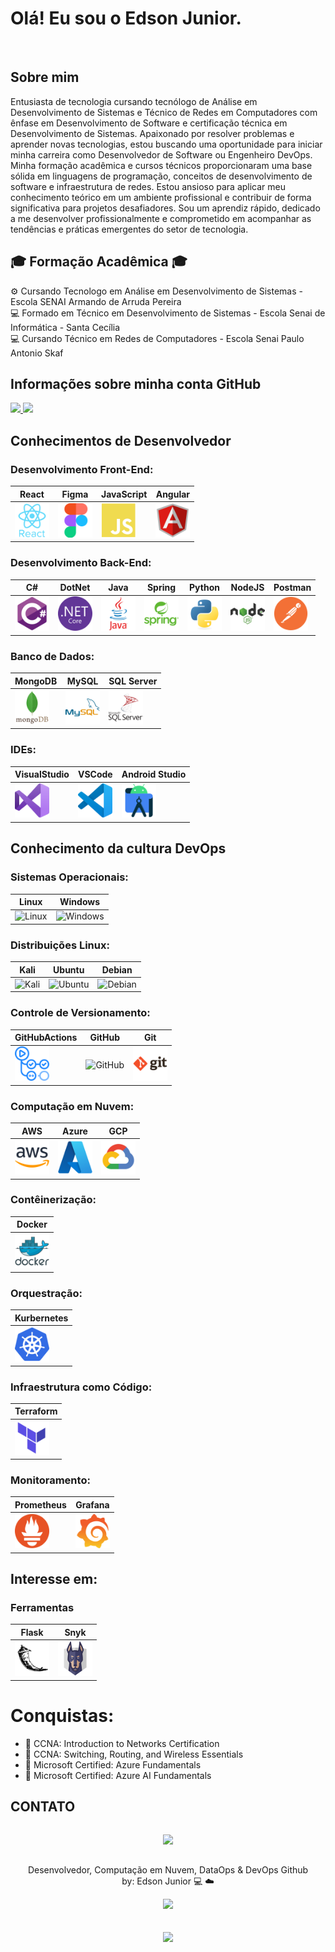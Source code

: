 # Olá! Eu sou o Edson Junior.
<br />

## Sobre mim
Entusiasta de tecnologia cursando tecnólogo de Análise em Desenvolvimento de Sistemas e Técnico de Redes em Computadores com ênfase em Desenvolvimento de Software e certificação técnica em Desenvolvimento de Sistemas. Apaixonado por resolver problemas e aprender novas tecnologias, estou buscando uma oportunidade para iniciar minha carreira como Desenvolvedor de Software ou Engenheiro DevOps. Minha formação acadêmica e cursos técnicos proporcionaram uma base sólida em linguagens de programação, conceitos de desenvolvimento de software e infraestrutura de redes. Estou ansioso para aplicar meu conhecimento teórico em um ambiente profissional e contribuir de forma significativa para projetos desafiadores. Sou um aprendiz rápido, dedicado a me desenvolver profissionalmente e comprometido em acompanhar as tendências e práticas emergentes do setor de tecnologia.


## 🎓 Formação Acadêmica 🎓
 ⚙️ Cursando Tecnologo em Análise em Desenvolvimento de Sistemas - Escola SENAI Armando de Arruda Pereira <br>
 💻 Formado em Técnico em Desenvolvimento de Sistemas - Escola Senai de Informática - Santa Cecília <br>
 💻 Cursando Técnico em Redes de Computadores - Escola Senai Paulo Antonio Skaf <br>



## Informações sobre minha conta GitHub
  <a href="https://github.com/EdsonJunior04">
  <img height=200 src="https://github-readme-stats-ten-gilt.vercel.app/api?username=EdsonJunior04&show_icons=true&theme=dark&include_all_commits=true&count_private=true"/>
  <img height=200 src="https://github-readme-stats.vercel.app/api/top-langs/?username=EdsonJunior04&langs_count=10&layout=compact&theme=dark&locale=pt-br&hide_progress=true"/>
  </a>


## Conhecimentos de Desenvolvedor
       
### Desenvolvimento Front-End:
| React | Figma | JavaScript | Angular |
|---------|---------|---------|---------|
| <img src="https://github.com/devicons/devicon/blob/master/icons/react/react-original-wordmark.svg" title="react" alt="React" width="55" height="55"> | <img src="https://github.com/devicons/devicon/blob/master/icons/figma/figma-original.svg" title="figma" alt="Figma" width="55" height="55"> | <img src="https://github.com/devicons/devicon/blob/master/icons/javascript/javascript-plain.svg" title="javascript" alt="JavaScript" width="55" height="55"> | <img src="https://github.com/devicons/devicon/blob/master/icons/angularjs/angularjs-original.svg" title="javascript" alt="JavaScript" width="55" height="55"> |
       
### Desenvolvimento Back-End:

| C# | DotNet | Java | Spring | Python | NodeJS | Postman |
|---------|---------|---------|---------|---------|---------|---------|
| <img src="https://github.com/devicons/devicon/blob/master/icons/csharp/csharp-original.svg" title="csharp" alt="C#" width="55" height="55"> | <img src="https://github.com/devicons/devicon/blob/master/icons/dotnetcore/dotnetcore-original.svg" title="dotnet" alt="DotNet" width="55" height="55"> | <img src="https://github.com/devicons/devicon/blob/master/icons/java/java-original-wordmark.svg" title="java" alt="Java" width="55" height="55"> |  <img src="https://github.com/devicons/devicon/blob/master/icons/spring/spring-original-wordmark.svg" title="spring" alt="Spring" width="55" height="55"> | <img src="https://github.com/devicons/devicon/blob/master/icons/python/python-original.svg" title="python" alt="Python" width="55" height="55"> |  <img src="https://github.com/devicons/devicon/blob/master/icons/nodejs/nodejs-original-wordmark.svg" title="nodejs" alt="NodeJS" width="55" height="55"> | <img src="https://github.com/devicons/devicon/blob/master/icons/postman/postman-original.svg" title="postman" alt="Postman" width="55" height="55"> |

       
### Banco de Dados:
| MongoDB | MySQL | SQL Server |
|---------|---------|---------|
| <img src="https://github.com/devicons/devicon/blob/master/icons/mongodb/mongodb-original-wordmark.svg" title="mongodb" alt="MongoDB" width="55" height="55"> | <img src="https://github.com/devicons/devicon/blob/master/icons/mysql/mysql-original-wordmark.svg" title="mysql" alt="MySQL" width="55" height="55"> | <img src="https://github.com/devicons/devicon/blob/master/icons/microsoftsqlserver/microsoftsqlserver-original-wordmark.svg" title="sqlserver" alt="SQL Server" width="55" height="55">
  
      
### IDEs:
| VisualStudio | VSCode | Android Studio
|---------|---------|---------|
|<img src="https://github.com/devicons/devicon/blob/master/icons/visualstudio/visualstudio-original.svg" title="visualstudio" alt="VisualStudio" width="55" height="55"> | <img src="https://github.com/devicons/devicon/blob/master/icons/vscode/vscode-original.svg" title="vscode" alt="VSCode" width="55" height="55"> | <img src="https://github.com/devicons/devicon/blob/master/icons/androidstudio/androidstudio-original.svg" title="androidstudio" alt="AndroidStudio" width="55" height="55"> |
            



## Conhecimento da cultura DevOps
### Sistemas Operacionais:
| Linux | Windows |
|---------|---------|
| <img src="https://skillicons.dev/icons?i=linux" title="linux" alt="Linux" width="55" height="55"> | <img src="https://skillicons.dev/icons?i=windows" title="windows" alt="Windows" width="55" height="55"> |

### Distribuições Linux:
| Kali | Ubuntu | Debian |
|---------|---------|---------|
|<img src="https://skillicons.dev/icons?i=kali" title="kali" alt="Kali" width="55" height="55"> | <img src="https://skillicons.dev/icons?i=ubuntu" title="ubuntu" alt="Ubuntu" width="55" height="55"> | <img src="https://skillicons.dev/icons?i=debian" title="debian" alt="Debian" width="55" height="55"> |


### Controle de Versionamento:
| GitHubActions | GitHub | Git |
|---------|---------|---------|
| <img src="https://github.com/devicons/devicon/blob/master/icons/githubactions/githubactions-original.svg" title="githubactions" alt="GiHubActions" width="55" height="55"> | <img src="https://skillicons.dev/icons?i=github" title="github" alt="GitHub" width="55" height="55"> |  <img src="https://github.com/devicons/devicon/blob/master/icons/git/git-original-wordmark.svg" title="git" alt="Git" width="55" height="55"> |

### Computação em Nuvem:
| AWS | Azure | GCP |
|---------|---------|---------|
| <img src="https://github.com/devicons/devicon/blob/master/icons/amazonwebservices/amazonwebservices-original-wordmark.svg" title="aws" alt="AWS" width="55" height="55"> | <img src="https://github.com/devicons/devicon/blob/master/icons/azure/azure-original.svg" title="azure" alt="Azure" width="55" height="55"> | <img src="https://github.com/devicons/devicon/blob/master/icons/googlecloud/googlecloud-original.svg" title="azure" alt="Azure" width="55" height="55"> |

### Contêinerização:
| Docker | 
|---------|
| <img src="https://github.com/devicons/devicon/blob/master/icons/docker/docker-original-wordmark.svg" title="docker" alt="Docker" width="55" height="55"> |


### Orquestração:
| Kurbernetes | 
|---------|
| <img src="https://github.com/devicons/devicon/blob/master/icons/kubernetes/kubernetes-original.svg" title="kubernetes" alt="Kubernetes" display="flex" justifyContent="center" width="55" height="55"> |


### Infraestrutura como Código:
| Terraform | 
|---------|
| <img src="https://github.com/devicons/devicon/blob/master/icons/terraform/terraform-original.svg" title="terraform" alt="Terraform" width="55" height="55"> |

### Monitoramento:
| Prometheus | Grafana |
|---------|---------|
| <img src="https://github.com/devicons/devicon/blob/master/icons/prometheus/prometheus-original.svg" title="prometheus" alt="Prometheus" width="55" height="55"> | <img src="https://github.com/devicons/devicon/blob/master/icons/grafana/grafana-original.svg" title="grafana" alt="Grafana" width="55" height="55"> |


## Interesse em:
### Ferramentas
| Flask | Snyk |
|---------|---------|
<img src="https://github.com/devicons/devicon/blob/master/icons/flask/flask-original.svg" title="flask" alt="Flask" width="55" height="55"> | <img src="https://github.com/actions/starter-workflows/blob/main/icons/snyk.svg" title="snyk" alt="Snyk" width="55" height="55" > |



# Conquistas:

* 🏅 CCNA: Introduction to Networks Certification  
* 🏅 CCNA: Switching, Routing, and Wireless Essentials   
* 🏅 Microsoft Certified: Azure Fundamentals   
* 🏅 Microsoft Certified: Azure AI Fundamentals   


<!-- <div align="center">
<h2>ACCESS MY RESUME</h2>
<a href="https://drive.google.com/file/d/1BVoyjVcuToYgWOX-1VWa65rqnuq-11Ik/view?usp=sharing"><img src="https://cdn-icons-png.flaticon.com/512/6614/6614677.png" width="80"></a>
</div> -->
<!-- Usar esses icons -->
<!-- https://github.com/devicons/devicon/blob/master/icons/react/react-original-wordmark.svg -->

## CONTATO
<p align="center">
    <a href="https://www.linkedin.com/in/edsonjunior04/"><img src="https://skillicons.dev/icons?i=linkedin" width="50" hspace="0" vspace="15"></a>
</p>
    <p align="center">
    Desenvolvedor, Computação em Nuvem, DataOps & DevOps Github <br>
    by: Edson Junior 💻 ☁️
    </p>

<div align="center">
<img src="https://github-readme-streak-stats.herokuapp.com/?user=EdsonJunior04&theme=dark&locale=pt-br"> <br><br><br>
<img src="https://komarev.com/ghpvc/?username=EdsonJunior04&locale=pt-br">
</div>
